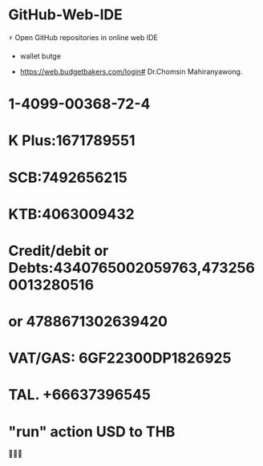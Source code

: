 # GitHub-Web-IDE
⚡ Open GitHub repositories in online web IDE
- wallet butge 

- https://web.budgetbakers.com/login# Dr.Chomsin         Mahiranyawong.
# 1-4099-00368-72-4 
# K Plus:1671789551
# SCB:7492656215
# KTB:4063009432
# Credit/debit or Debts:4340765002059763,4732560013280516
# or 4788671302639420
# VAT/GAS: 6GF22300DP1826925
# TAL. +66637396545
# "run" action USD to THB

🏧🏦💯

